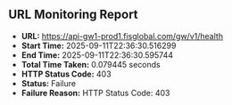 ## URL Monitoring Report

- **URL:** https://api-gw1-prod1.fisglobal.com/gw/v1/health
- **Start Time:** 2025-09-11T22:36:30.516299
- **End Time:** 2025-09-11T22:36:30.595744
- **Total Time Taken:** 0.079445 seconds
- **HTTP Status Code:** 403
- **Status:** Failure
- **Failure Reason:** HTTP Status Code: 403
